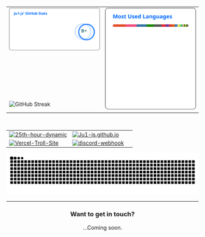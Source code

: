 <div align="center">

<div>
<table width="100%" border="0" cellpadding="10" cellspacing="0">
  <tr valign="top">
    <td width="50%">
      <img src="assets/stats.svg" alt="GitHub Stats" width="100%" />
    </td>
    <td width="50%" rowspan="3">
      <img src="assets/top-langs.svg" alt="Top Languages" width="100%" />
    </td>
  </tr>
  <tr style="display: none"></tr>
  <tr>
    <td width="50%">
      <img src="https://grss.vercel.app?user=Ju1-js&theme=transparent&mode=weekly&border=0A0F0B" alt="GitHub Streak" />
    </td>
  </tr>
</table>
</div>

<br>

<div>
<table width="100%" border="0" cellpadding="0" cellspacing="0">
  <tr valign="top">
    <td width="50%">
      <a href="https://github.com/Ju1-js/25th-hour-dynamic">
        <img src="https://g-r-s.vercel.app/api/pin/?username=Ju1-js&repo=25th-hour-dynamic&show_icons=true&theme=transparent&border_radius=10&border_color=0A0F0B" alt="25th-hour-dynamic" width="100%">
      </a>
    </td>
    <td width="50%">
      <a href="https://github.com/Ju1-js/Ju1-js.github.io">
        <img src="https://g-r-s.vercel.app/api/pin/?username=Ju1-js&repo=Ju1-js.github.io&show_icons=true&theme=transparent&border_radius=10&border_color=0A0F0B" alt="Ju1-js.github.io" width="100%">
      </a>
    </td>
  </tr>
  <tr style="display: none"></tr>
  <tr valign="top">
    <td width="50%">
      <a href="https://github.com/Ju1-js/Vercel-Troll-Site">
        <img src="https://g-r-s.vercel.app/api/pin/?username=Ju1-js&repo=Vercel-Troll-Site&show_icons=true&theme=transparent&border_radius=10&border_color=0A0F0B" alt="Vercel-Troll-Site" width="100%">
      </a>
    </td>
    <td width="50%">
      <a href="https://github.com/Ju1-js/discord-webhook">
        <img src="https://g-r-s.vercel.app/api/pin/?username=Ju1-js&repo=discord-webhook&show_icons=true&theme=transparent&border_radius=10&border_color=0A0F0B" alt="discord-webhook" width="100%">
      </a>
    </td>
  </tr>
</table>
</div>

<picture>
  <source media="(prefers-color-scheme: dark)" srcset="assets/github-contribution-grid-snake-dark.svg" />
  <source media="(prefers-color-scheme: light)" srcset="assets/github-contribution-grid-snake.svg" />
  <img alt="github-snake" src="assets/github-contribution-grid-snake.svg" />
</picture>

---

### Want to get in touch?
<!--[![Discord Badge](https://img.shields.io/badge/Discord-5865F2?style=for-the-badge&logo=discord&logoColor=white)](https://discord.com/users/427493897225109504)-->
...Coming soon.
</div>
